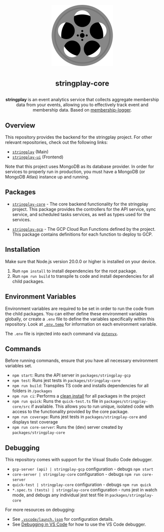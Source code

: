 <p align="center">
<img alt="App logo (film)" width="200" height="200" src="./assets/logo.svg" />
</p>

<h1 align="center">
<sup>stringplay-core</sup>
</h1>

<p align="center">
<strong>stringplay</strong> is an event analytics service that collects aggregate membership data from your events, allowing you to effectively track event and membership data. Based on <a href="https://github.com/cloudydaiyz/membership-logger">membership-logger</a>.
</p>

## Overview

This repository provides the backend for the stringplay project. For other relevant repositories, check out the following links:

- [`stringplay`](https://github.com/cloudydaiyz/stringplay) (Main)
- [`stringplay-ui`](https://github.com/cloudydaiyz/stringplay-ui) (Frontend)

Note that this project uses MongoDB as its database provider. In order for services to properly run in production, you must have a MongoDB (or MongoDB Atlas) instance up and running.

## Packages

- [`stringplay-core`](packages/stringplay-core) - The core backend functionality for the stringplay project. This package provides the controllers for the API service, sync service, and scheduled tasks services, as well as types used for the services.

- [`stringplay-gcp`](packages/stringplay-gcp) - The GCP Cloud Run Functions defined by the project. This package contains definitions for each function to deploy to GCP.

## Installation

Make sure that Node.js version 20.0.0 or higher is installed on your device. 

1. Run `npm install` to install dependencies for the root package.
2. Run `npm run build` to transpile ts code and install dependencies for all child packages.

## Environment Variables

Environment variables are required to be set in order to run the code from the child packages. You can either define these environment variables globally, or create a `.env` file to define the variables specifically within this repository. Look at [`.env.temp`](./.env.temp) for information on each environment variable. 

The `.env` file is injected into each command via [`dotenvx`](https://github.com/dotenvx/dotenvx).

## Commands

Before running commands, ensure that you have all necessary environment variables set.

- `npm start`: Runs the API server in `packages/stringplay-gcp`
- `npm test`: Runs jest tests in `packages/stringplay-core`
- `npm run build`: Transpiles TS code and installs dependencies for all folders in `/packages`
- `npm run ci`: Performs a [clean install](https://docs.npmjs.com/cli/v10/commands/npm-ci) for all packages in the project
- `npm run quick`: Runs the `quick-test.ts` file in `packages/stringplay-core/src` if available. This allows you to run unique, isolated code with access to the functionality provided by the core package.
- `npm run coverage`: Runs jest tests in `packages/stringplay-core` and displays test coverage
- `npm run core-server`: Runs the (dev) server created by `packages/stringplay-core`

## Debugging

This repository comes with support for the Visual Studio Code debugger. 

- `gcp-server (api) | stringplay-gcp` configuration - debugs `npm start`
- `core-server | stringplay-core` configuration - debugs `npm run core-server`
- `quick-test | stringplay-core` configuration - debugs `npm run quick`
- `*.spec.ts (tests) | stringplay-core` configuration - runs jest in watch mode, and debugs any individual jest test file in `packages/stringplay-core`

For more resources on debugging:

- See [`.vscode/launch.json`](.vscode/launch.json) for configuration details.
- See [Debugging in VS Code](https://code.visualstudio.com/docs/editor/debugging) for how to use the VS Code debugger.
